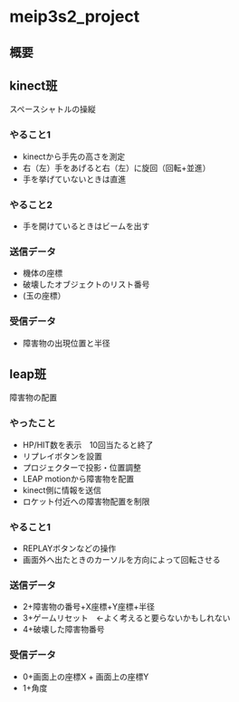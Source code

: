 # meip3s2_project

## 概要
## kinect班
スペースシャトルの操縦
### やること1
* kinectから手先の高さを測定
* 右（左）手をあげると右（左）に旋回（回転+並進）
* 手を挙げていないときは直進
### やること2
* 手を開けているときはビームを出す
### 送信データ
* 機体の座標
* 破壊したオブジェクトのリスト番号
* (玉の座標）
### 受信データ
* 障害物の出現位置と半径

## leap班
障害物の配置
### やったこと
* HP/HIT数を表示　10回当たると終了
* リプレイボタンを設置
* プロジェクターで投影・位置調整
* LEAP motionから障害物を配置
* kinect側に情報を送信
* ロケット付近への障害物配置を制限
### やること1
* REPLAYボタンなどの操作
* 画面外へ出たときのカーソルを方向によって回転させる
### 送信データ
* 2+障害物の番号+X座標+Y座標+半径
* 3+ゲームリセット　←よく考えると要らないかもしれない
* 4+破壊した障害物番号
### 受信データ
* 0+画面上の座標X + 画面上の座標Y
* 1+角度
